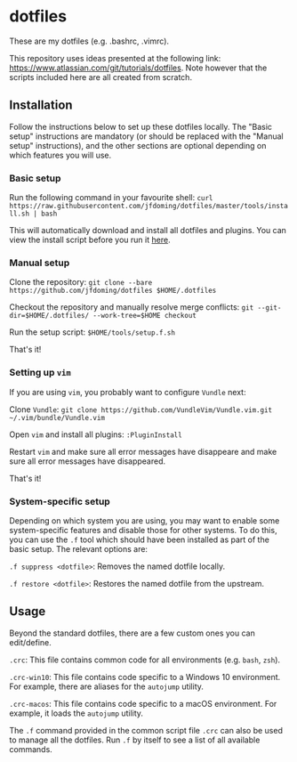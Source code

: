 # dotfiles
These are my dotfiles (e.g. .bashrc, .vimrc).

This repository uses ideas presented at the following link: https://www.atlassian.com/git/tutorials/dotfiles. Note however that the scripts included here are all created from scratch.

## Installation

Follow the instructions below to set up these dotfiles locally. The "Basic setup" instructions are mandatory (or should be replaced with the "Manual setup" instructions), and the other sections are optional depending on which features you will use.

### Basic setup

Run the following command in your favourite shell: `curl https://raw.githubusercontent.com/jfdoming/dotfiles/master/tools/install.sh | bash`

This will automatically download and install all dotfiles and plugins. You can view the install script before you run it [here](https://github.com/jfdoming/dotfiles/tree/master/tools/install.sh).

### Manual setup

Clone the repository: `git clone --bare https://github.com/jfdoming/dotfiles $HOME/.dotfiles`

Checkout the repository and manually resolve merge conflicts: `git --git-dir=$HOME/.dotfiles/ --work-tree=$HOME checkout`

Run the setup script: `$HOME/tools/setup.f.sh`

That's it!

### Setting up `vim`

If you are using `vim`, you probably want to configure `Vundle` next:

Clone `Vundle`: `git clone https://github.com/VundleVim/Vundle.vim.git ~/.vim/bundle/Vundle.vim`

Open `vim` and install all plugins: `:PluginInstall`

Restart `vim` and make sure all error messages have disappeare and make sure all error messages have disappeared.

That's it!

### System-specific setup

Depending on which system you are using, you may want to enable some system-specific features and disable those for other systems. To do this, you can use the `.f` tool which should have been installed as part of the basic setup. The relevant options are:

`.f suppress <dotfile>`: Removes the named dotfile locally.

`.f restore <dotfile>`: Restores the named dotfile from the upstream.

## Usage
Beyond the standard dotfiles, there are a few custom ones you can edit/define.

`.crc`: This file contains common code for all environments (e.g. `bash`, `zsh`).

`.crc-win10`: This file contains code specific to a Windows 10 environment. For example, there are aliases for the `autojump` utility.

`.crc-macos`: This file contains code specific to a macOS environment. For example, it loads the `autojump` utility.

The `.f` command provided in the common script file `.crc` can also be used to manage all the dotfiles. Run `.f` by itself to see a list of all available commands.
